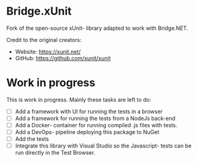 # Bridge.xUnit
Fork of the open-source xUnit- library adapted to work with Bridge.NET.

Credit to the original creators:
* Website: https://xunit.net/
* GitHub: https://github.com/xunit/xunit

# Work in progress

This is work in progress. Mainly these tasks are left to do:

* [ ]  Add a framework with UI for running the tests in a browser
* [ ]  Add a framework for running the tests from a NodeJs back-end
* [ ]  Add a Docker- container for running compiled .js files with tests.
* [ ]  Add a DevOps- pipeline deploying this package to NuGet
* [ ]  Add the tests
* [ ]  Integrate this library with Visual Studio so the Javascript- tests can be run directly in the Test Browser.
